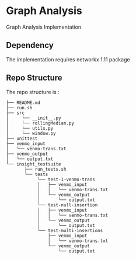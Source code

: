 # Graph Analysis 
Graph Analysis Implementation 

## Dependency
The implementation requires networkx 1.11 package

## Repo Structure
The repo structure is :

    ├── README.md 
    ├── run.sh
    ├── src
    │     └── __init__.py
    │     └── rollingMedian.py
    │     └── utils.py
    │     └── window.py
    ├── unittest
    ├── venmo_input
    │   └── venmo-trans.txt
    ├── venmo_output
    │   └── output.txt
    └── insight_testsuite
           ├── run_tests.sh
           └── tests
                └── test-1-venmo-trans
                │   ├── venmo_input
                │   │   └── venmo-trans.txt
                │   └── venmo_output
                │       └── output.txt
                └── test-null-insertion
                │   ├── venmo_input
                │   │   └── venmo-trans.txt
                │   └── venmo_output
                │       └── output.txt
                └── test-multi-insertions
                    ├── venmo_input
                    │   └── venmo-trans.txt
                    └── venmo_output
                        └── output.txt

